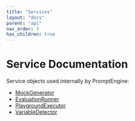 ```yaml
---
title: "Services"
layout: "docs"
parent: "api"
nav_order: 3
has_children: true
---
```


# Service Documentation

Service objects used internally by PromptEngine:

- [MockGenerator](mock-generator.md)
- [EvaluationRunner](evaluation-runner.md)
- [PlaygroundExecutor](playground-executor.md)
- [VariableDetector](variable-detector.md)
